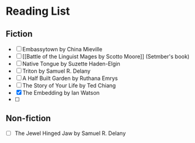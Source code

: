 # Reading List
## Fiction
- [ ] Embassytown by China Mieville
- [ ] [[Battle of the Linguist Mages by Scotto Moore]] (Setmber's book)
- [ ] Native Tongue by Suzette Haden-Elgin
- [ ] Triton by Samuel R. Delany
- [ ] A Half Built Garden by Ruthana Emrys
- [ ] The Story of Your Life by Ted Chiang
- [x] The Embedding by Ian Watson
- [ ] 
## Non-fiction
- [ ] The Jewel Hinged Jaw by Samuel R. Delany